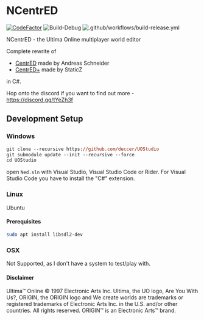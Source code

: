 # NCentrED
[![CodeFactor](https://www.codefactor.io/repository/github/deccer/uostudio/badge)](https://www.codefactor.io/repository/github/deccer/ncentred)
![Build-Debug](https://github.com/deccer/UOStudio/workflows/Build-Debug/badge.svg)
![.github/workflows/build-release.yml](https://github.com/deccer/UOStudio/workflows/.github/workflows/build-release.yml/badge.svg)

NCentrED - the Ultima Online multiplayer world editor

Complete rewrite of
- [CentrED](https://redmine.aksdb.de/projects/centred/wiki/CentrED) made by Andreas Schneider
- [CentrED+](https://uo.wzk.cz/centred-plus/) made by StaticZ

 in C#.

Hop onto the discord if you want to find out more - https://discord.gg/tYeZh3f

## Development Setup

### Windows

```ps
git clone --recursive https://github.com/deccer/UOStudio
git submodule update --init --recursive --force
cd UOStudio
```

open `Ned.sln` with Visual Studio, Visual Studio Code or Rider.
For Visual Studio Code you have to install the "C#" extension.

### Linux

Ubuntu

#### Prerequisites
```bash
sudo apt install libsdl2-dev
```

### OSX

Not Supported, as I don't have a system to test/play with.

#### Disclaimer
Ultima™ Online © 1997 Electronic Arts Inc. Ultima, the UO logo, Are You With Us?, ORIGIN, the ORIGIN logo and We create worlds are trademarks or registered trademarks of Electronic Arts Inc. in the U.S. and/or other countries. All rights reserved. ORIGIN™ is an Electronic Arts™ brand.

